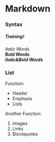 # Markdown 
### Syntax
##### Training!

_Italic Words_  
**Bold Words**  
**_Italic&Bold Words_**

### List
Function:
* Header
* Emphasis
* Lists

Another Function:
1. Images
2. Links
3. Blockquotes
